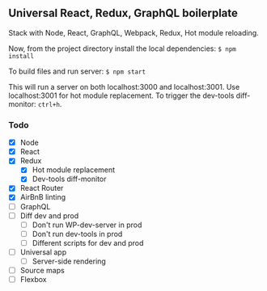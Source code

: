 ## Universal React, Redux, GraphQL boilerplate

Stack with Node, React, GraphQL, Webpack, Redux, Hot module reloading.

Now, from the project directory install the local dependencies: `$ npm install`

To build files and run server:  `$ npm start`

This will run a server on both localhost:3000 and localhost:3001. Use localhost:3001 for hot module replacement. To trigger the dev-tools diff-monitor: `ctrl+h`.

### Todo
- [x] Node
- [x] React
- [x] Redux
    - [x] Hot module replacement
    - [x] Dev-tools diff-monitor
- [x] React Router
- [x] AirBnB linting
- [ ] GraphQL
- [ ] Diff dev and prod
    - [ ] Don't run WP-dev-server in prod
    - [ ] Don't run dev-tools in prod
    - [ ] Different scripts for dev and prod
- [ ] Universal app
    - [ ] Server-side rendering
- [ ] Source maps
- [ ] Flexbox

